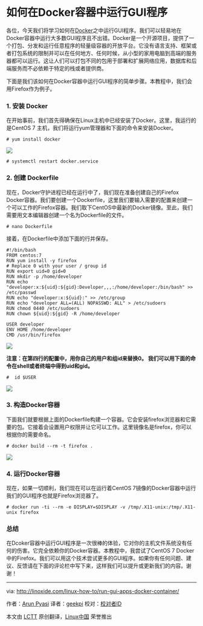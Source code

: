 如何在Docker容器中运行GUI程序
================================================================================
各位，今天我们将学习如何在[Docker][1]之中运行GUI程序。我们可以轻易地在Docker容器中运行大多数GUI程序且不出错。Docker是一个开源项目，提供了一个打包、分发和运行任意程序的轻量级容器的开放平台。它没有语言支持、框架或者打包系统的限制并可以在任何地方、任何时候，从小型的家用电脑到高端的服务器都可以运行。这让人们可以打包不同的包用于部署和扩展网络应用，数据库和后端服务而不必依赖于特定的栈或者提供商。

下面是我们该如何在Docker容器中运行GUI程序的简单步骤。本教程中，我们会用Firefox作为例子。

### 1. 安装 Docker ###

在开始事前，我们首先得确保在Linux主机中已经安装了Docker。这里，我运行的是CentOS 7 主机，我们将运行yum管理器和下面的命令来安装Docker。

    # yum install docker

![](http://blog.linoxide.com/wp-content/uploads/2015/03/installing-docker.png)

    # systemctl restart docker.service

### 2. 创建 Dockerfile ###

现在，Docker守护进程已经在运行中了，我们现在准备创建自己的Firefox Docker容器。我们要创建一个Dockerfile，这里我们要输入需要的配置来创建一个可以工作的Firefox容器。我们取下CentOS中最新的Docker镜像。至此，我们需要用文本编辑器创建一个名为Dockerfile的文件。

    # nano Dockerfile

接着，在Dockerfile中添加下面的行并保存。

    #!/bin/bash
    FROM centos:7
    RUN yum install -y firefox
    # Replace 0 with your user / group id
    RUN export uid=0 gid=0
    RUN mkdir -p /home/developer
    RUN echo "developer:x:${uid}:${gid}:Developer,,,:/home/developer:/bin/bash" >> /etc/passwd
    RUN echo "developer:x:${uid}:" >> /etc/group
    RUN echo "developer ALL=(ALL) NOPASSWD: ALL" > /etc/sudoers
    RUN chmod 0440 /etc/sudoers
    RUN chown ${uid}:${gid} -R /home/developer

    USER developer
    ENV HOME /home/developer
    CMD /usr/bin/firefox

![](http://blog.linoxide.com/wp-content/uploads/2015/03/Dockerfile-GUI.png)

**注意：在第四行的配置中，用你自己的用户和组id来替换0。 我们可以用下面的命令在shell或者终端中得到uid和gid。**

    #  id $USER

![](http://blog.linoxide.com/wp-content/uploads/2015/03/user-id.png)

### 3. 构造Docker容器 ###

下面我们就要根据上面的Dockerfile构建一个容器。它会安装firefox浏览器和它需要的包。它接着会设置用户权限并让它可以工作。这里镜像名是firefox，你可以根据你的需要命名。

    # docker build --rm -t firefox .

![](http://blog.linoxide.com/wp-content/uploads/2015/03/building-firefox-docker.png)

### 4. 运行Docker容器 ###

现在，如果一切顺利，我们现在可以在运行着CentOS 7镜像的Docker容器中运行我们的GUI程序也就是Firefox浏览器了。

    # docker run -ti --rm -e DISPLAY=$DISPLAY -v /tmp/.X11-unix:/tmp/.X11-unix firefox

### 总结 ###

在Dcoker容器中运行GUI程序是一次很棒的体验，它对你的主机文件系统没有任何的伤害。它完全依赖你的Docker容器。本教程中，我尝试了CentOS 7 Docker中的Firefox。我们可以用这个技术尝试更多的GUI程序。如果你有任何问题、建议、反馈请在下面的评论栏中写下来，这样我们可以提升或更新我们的内容。谢谢！

--------------------------------------------------------------------------------

via: http://linoxide.com/linux-how-to/run-gui-apps-docker-container/

作者：[Arun Pyasi][a]
译者：[geekpi](https://github.com/geekpi)
校对：[校对者ID](https://github.com/校对者ID)

本文由 [LCTT](https://github.com/LCTT/TranslateProject) 原创翻译，[Linux中国](http://linux.cn/) 荣誉推出

[a]:http://linoxide.com/author/arunp/
[1]:http://docker.io/
